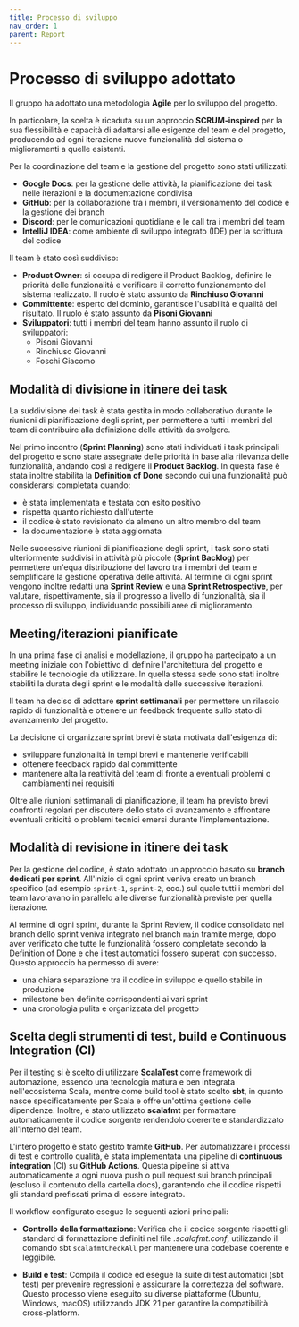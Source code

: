 ```yaml
---
title: Processo di sviluppo
nav_order: 1
parent: Report
---
```


# Processo di sviluppo adottato

Il gruppo ha adottato una metodologia **Agile** per lo sviluppo del progetto.

In particolare, la scelta è ricaduta su un approccio **SCRUM-inspired** per la sua flessibilità e capacità di adattarsi alle esigenze del team e del progetto, producendo ad ogni iterazione nuove funzionalità del sistema o miglioramenti a quelle esistenti.

Per la coordinazione del team e la gestione del progetto sono stati utilizzati:

* **Google Docs**: per la gestione delle attività, la pianificazione dei task nelle iterazioni e la documentazione condivisa
* **GitHub**: per la collaborazione tra i membri, il versionamento del codice e la gestione dei branch
* **Discord**: per le comunicazioni quotidiane e le call tra i membri del team
* **IntelliJ IDEA**: come ambiente di sviluppo integrato (IDE) per la scrittura del codice

Il team è stato così suddiviso:

* **Product Owner**: si occupa di redigere il Product Backlog, definire le priorità delle funzionalità e verificare il corretto funzionamento del sistema realizzato. Il ruolo è stato assunto da **Rinchiuso Giovanni**
* **Committente**: esperto del dominio, garantisce l'usabilità e qualità del risultato. Il ruolo è stato assunto da **Pisoni Giovanni**
* **Sviluppatori**: tutti i membri del team hanno assunto il ruolo di sviluppatori:
    * Pisoni Giovanni
    * Rinchiuso Giovanni
    * Foschi Giacomo

## Modalità di divisione in itinere dei task

La suddivisione dei task è stata gestita in modo collaborativo durante le riunioni di pianificazione degli sprint, per permettere a tutti i membri del team di contribuire alla definizione delle attività da svolgere.

Nel primo incontro (**Sprint Planning**) sono stati individuati i task principali del progetto e sono state assegnate delle priorità in base alla rilevanza delle funzionalità, andando così a redigere il **Product Backlog**. In questa fase è stata inoltre stabilita la **Definition of Done** secondo cui una funzionalità può considerarsi completata quando:

* è stata implementata e testata con esito positivo
* rispetta quanto richiesto dall'utente
* il codice è stato revisionato da almeno un altro membro del team
* la documentazione è stata aggiornata

Nelle successive riunioni di pianificazione degli sprint, i task sono stati ulteriormente suddivisi in attività più piccole (**Sprint Backlog**) per permettere un'equa distribuzione del lavoro tra i membri del team e semplificare la gestione operativa delle attività. Al termine di ogni sprint vengono inoltre redatti una **Sprint Review** e una **Sprint Retrospective**, per valutare, rispettivamente, sia il progresso a livello di funzionalità, sia il processo di sviluppo, individuando possibili aree di miglioramento.

## Meeting/iterazioni pianificate

In una prima fase di analisi e modellazione, il gruppo ha partecipato a un meeting iniziale con l'obiettivo di definire l'architettura del progetto e stabilire le tecnologie da utilizzare. In quella stessa sede sono stati inoltre stabiliti la durata degli sprint e le modalità delle successive iterazioni.

Il team ha deciso di adottare **sprint settimanali** per permettere un rilascio rapido di funzionalità e ottenere un feedback frequente sullo stato di avanzamento del progetto.

La decisione di organizzare sprint brevi è stata motivata dall'esigenza di:
* sviluppare funzionalità in tempi brevi e mantenerle verificabili
* ottenere feedback rapido dal committente
* mantenere alta la reattività del team di fronte a eventuali problemi o cambiamenti nei requisiti

Oltre alle riunioni settimanali di pianificazione, il team ha previsto brevi confronti regolari per discutere dello stato di avanzamento e affrontare eventuali criticità o problemi tecnici emersi durante l'implementazione.

## Modalità di revisione in itinere dei task

Per la gestione del codice, è stato adottato un approccio basato su **branch dedicati per sprint**. All'inizio di ogni sprint veniva creato un branch specifico (ad esempio `sprint-1`, `sprint-2`, ecc.) sul quale tutti i membri del team lavoravano in parallelo alle diverse funzionalità previste per quella iterazione.

Al termine di ogni sprint, durante la Sprint Review, il codice consolidato nel branch dello sprint veniva integrato nel branch `main` tramite merge, dopo aver verificato che tutte le funzionalità fossero completate secondo la Definition of Done e che i test automatici fossero superati con successo. Questo approccio ha permesso di avere:
* una chiara separazione tra il codice in sviluppo e quello stabile in produzione
* milestone ben definite corrispondenti ai vari sprint
* una cronologia pulita e organizzata del progetto

## Scelta degli strumenti di test, build e Continuous Integration (CI)
Per il testing si è scelto di utilizzare **ScalaTest** come framework di automazione, essendo una tecnologia matura e ben integrata nell'ecosistema Scala, mentre come build tool è stato scelto **sbt**, in quanto nasce specificatamente per Scala e offre un'ottima gestione delle dipendenze. Inoltre, è stato utilizzato **scalafmt** per formattare automaticamente il codice sorgente rendendolo coerente e standardizzato all'interno del team.

L'intero progetto è stato gestito tramite **GitHub**. Per automatizzare i processi di test e controllo qualità, è stata implementata una pipeline di **continuous integration** (CI) su **GitHub Actions**. Questa pipeline si attiva automaticamente a ogni nuova push o pull request sui branch principali (escluso il contenuto della cartella docs), garantendo che il codice rispetti gli standard prefissati prima di essere integrato.

Il workflow configurato esegue le seguenti azioni principali:

* **Controllo della formattazione**: Verifica che il codice sorgente rispetti gli standard di formattazione definiti nel file _.scalafmt.conf_, utilizzando il comando sbt `scalafmtCheckAll` per mantenere una codebase coerente e leggibile.

* **Build e test**: Compila il codice ed esegue la suite di test automatici (sbt test) per prevenire regressioni e assicurare la correttezza del software. Questo processo viene eseguito su diverse piattaforme (Ubuntu, Windows, macOS) utilizzando JDK 21 per garantire la compatibilità cross-platform.